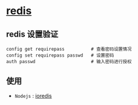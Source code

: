 # [redis](https://redis.io/)

## redis 设置验证

```redis
config get requirepass          # 查看密码设置情况
config set requirepass passwd   # 设置密码
auth passwd                     # 输入密码进行授权
```

## 使用

* `Nodejs` : [ioredis](https://github.com/luin/ioredis)

